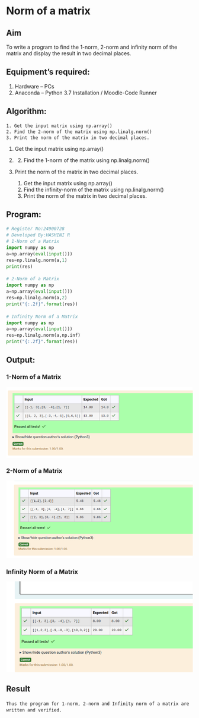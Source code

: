 # Norm of a matrix
## Aim
To write a program to find the 1-norm, 2-norm and infinity norm of the matrix and display the result in two decimal places.
## Equipment’s required:
1.	Hardware – PCs
2.	Anaconda – Python 3.7 Installation / Moodle-Code Runner
## Algorithm:
    1. Get the input matrix using np.array()   
    2. Find the 2-norm of the matrix using np.linalg.norm()
    3. Print the norm of the matrix in two decimal places.

 1. Get the input matrix using np.array()
 2.  2. Find the 1-norm of the matrix using np.linalg.norm()
 3. Print the norm of the matrix in two decimal places.

    1. Get the input matrix using np.array()   
    2. Find the infinity-norm of the matrix using np.linalg.norm()
    3. Print the norm of the matrix in two decimal places.
## Program:
```Python
# Register No:24900728
# Developed By:HASHINI R
# 1-Norm of a Matrix
import numpy as np
a=np.array(eval(input()))
res=np.linalg.norm(a,1)
print(res)

# 2-Norm of a Matrix
import numpy as np
a=np.array(eval(input()))
res=np.linalg.norm(a,2)
print("{:.2f}".format(res))

# Infinity Norm of a Matrix
import numpy as np
a=np.array(eval(input()))
res=np.linalg.norm(a,np.inf)
print("{:.2f}".format(res))

```
## Output:
### 1-Norm of a Matrix
![Alt text](<Screenshot from 2024-12-25 18-49-17.png>)

### 2-Norm of a Matrix
![Alt text](<Screenshot from 2024-12-25 18-49-46.png>)

### Infinity Norm of a Matrix
![Alt text](<Screenshot from 2024-12-25 18-50-17.png>)

## Result
```Thus the program for 1-norm, 2-norm and Infinity norm of a matrix are written and verified.```
